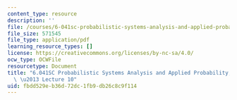 ```yaml
---
content_type: resource
description: ''
file: /courses/6-041sc-probabilistic-systems-analysis-and-applied-probability-fall-2013/fbdd529eb36d72dc1fb9db26c8c9f114_MIT6_041SCF13_lec10_300k.pdf
file_size: 571545
file_type: application/pdf
learning_resource_types: []
license: https://creativecommons.org/licenses/by-nc-sa/4.0/
ocw_type: OCWFile
resourcetype: Document
title: "6.041SC Probabilistic Systems Analysis and Applied Probability, Fall 2013Transcript\
  \ \u2013 Lecture 10"
uid: fbdd529e-b36d-72dc-1fb9-db26c8c9f114
---
```

